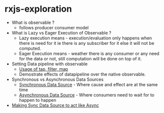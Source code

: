 # rxjs-exploration

- What is observable ?
  - follows producer consumer model
- What is Lazy vs Eager Execution of Observable ?
  - Lazy execution means - execution/evaluation only happens when there is need for it ie there is any subscriber for it else it will not be computed.
  - Eager Execution means - weather there is any consumer or any need for the data or not, still computation will be done on top of it.
- Setting Data pipeline with observable
  - [Usage of tap, filter, map](./setting-data-pipeline.js)
  - Demostrate effects of datapipeline over the native observable.
- Synchronous vs Asynchronous Data Sources 
  - [Synchronous Data Source](./synchronous-data-source.js) - Where cause and effect are at the same time 
  - [Asynchronous Data Source](./asynchronous-data-source.js) - Where consumers need to wait for to happen to happen
- [Making Sync Data Source to act like Async](./making-sync-to-async.js)